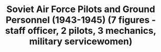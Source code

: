 ---
layout: product
title: "Soviet Air Force Pilots and Ground Personnel (1943-1945)  (7 figures -  staff officer, 2 pilots, 3 mechanics, military servicewomen)"
price: "TBA" 
desc: "N/A"
img_path: "/assets/img/ICM 48084.webp"
brand: "N/A"
available: false
special_offer: false
new: false
soon: false
cat: "010000"
subcat: "013600"
subsubcat: "0N/A"
sifra: "ICM 48084"
popular: false
---